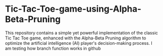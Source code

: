 # Tic-Tac-Toe-game-using-Alpha-Beta-Pruning
This repository contains a simple yet powerful implementation of the classic Tic Tac Toe game, enhanced with the Alpha-Beta Pruning algorithm to optimize the artificial intelligence (AI) player's decision-making process.
I am testing how branch function works in github
